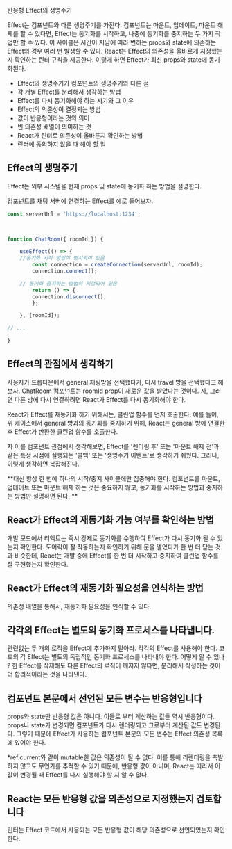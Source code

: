 반응형 Effect의 생명주기

Effect는 컴포넌트와 다른 생명주기를 가진다. 컴포넌트는 마운트, 업데이트, 마운트 해제를 할 수 있다면, Effect는 동기화를 시작하고, 나중에 동기화를 중지하는 두 가지 작업만 할 수 있다. 이 사이클은 시간이 지남에 따라 변하는 props와 state에 의존하는 Effect의 경우 여러 번 발생할 수 있다. React는 Effect의 의존성을 올바르게 지정했는지 확인하는 린터 규칙을 제공한다. 이렇게 하면 Effect가 최신 props와 state에 동기화된다.

- Effect의 생명주기가 컴포넌트의 생명주기와 다른 점
- 각 개별 Effect를 분리해서 생각하는 방법
- Effect를 다시 동기화해야 하는 시기와 그 이유
- Effect의 의존성이 결정되는 방법
- 값이 반응형이라는 것의 의미
- 빈 의존성 배열이 의미하는 것
- React가 린터로 의존성이 올바른지 확인하는 방법
- 린터에 동의하지 않을 때 해야 할 일

## Effect의 생명주기
Effect는 외부 시스템을 현재 props 및 state에 동기화 하는 방법을 설명한다.

컴포넌트를 채팅 서버에 연결하는 Effect를 예로 들어보자.
```jsx
const serverUrl = 'https://localhost:1234';  

  

function ChatRoom({ roomId }) {  

	useEffect(() => {  
	//동기화 시작 방법이 명시되어 있음
		const connection = createConnection(serverUrl, roomId);  
		connection.connect();  

	// 동기화 중지하는 방법이 지정되어 있음
		return () => {  
		connection.disconnect();  
		};  

	}, [roomId]);  

// ...  

}
```

## Effect의 관점에서 생각하기
사용자가 드롭다운에서 general 채팅방을 선택했다가, 다시 travel 방을 선택했다고 해보자. ChatRoom 컴포넌트는 roomId prop이 새로운 값을 받았다는 것이다. 자, 그러면 다른 방에 다시 연결하려면 React가 Effect를 다시 동기화해야 한다. 

React가 Effect를 재동기화 하기 위해서는, 클린업 함수를 먼저 호출한다.
예를 들어, 위 케이스에서 general 방과의 동기화를 중지하기 위해, React는 general 방에 연결한 후 Effect가 반환한 클린업 함수를 호출한다.

자 이를 컴포넌트 관점에서 생각해보면, Effect를 '렌더링 후' 또는 '마운트 해제 전'과 같은 특정 시점에 실행되는 '콜백' 또는 '생명주기 이벤트'로 생각하기 쉬웠다. 그러나, 이렇게 생각하면 복잡해진다. 

**대신 항상 한 번에 하나의 시작/중지 사이클에만 집중해야 한다. 컴포넌트를 마운트, 업데이트 또는 마운트 해제 하는 것은 중요하지 않고, 동기화를 시작하는 방법과 중지하는 방법만 설명하면 된다. **


## React가 Effect의 재동기화 가능 여부를 확인하는 방법
개발 모드에서 리액트는 즉시 강제로 동기화를 수행하여 Effect가 다시 동기화 될 수 있는지 확인한다. 도어락이 잘 작동하는지 확인하기 위해 문을 열었다가 한 번 더 닫는 것과 비슷한데, React는 개발 중에 Effect를 한 번 더 시작하고 중지하여 클린업 함수를 잘 구현했는지 확인한다.

## React가 Effect의 재동기화 필요성을 인식하는 방법
의존성 배열을 통해서, 재동기화 필요성을 인식할 수 있다.

## 각각의 Effect는 별도의 동기화 프로세스를 나타냅니다.
관련없는 두 개의 로직을 Effect에 추가하지 말아라. 각각의 Effect를 사용해야 한다. 코드의 각 Effect는 별도의 독립적인 동기화 프로세스를 나타내야 한다. 어떻게 알 수 있나 ? 한 Effect를 삭제해도 다른 Effect의 로직이 깨지지 않다면, 분리해서 작성하는 것이 더 합리적이라는 것을 나타낸다.

## 컴포넌트 본문에서 선언된 모든 변수는 반응형입니다
props와 state만 반응형 값은 아니다. 이들로 부터 계산하는 값들 역시 반응형이다. props나 state가 변경되면 컴포넌트가 다시 렌더링되고 그로부터 계산된 값도 변경된다. 그렇기 때문에 Effect가 사용하는 컴포넌트 본문의 모든 변수는 Effect 의존성 목록에 있어야 한다.

*ref.current와 같이 mutable한 값은 의존성이 될 수 없다. 이를 통해 리렌더링을 촉발하지 않고도 무언가를 추적할 수 있기 때문에, 반응형 값이 아니며, React는 따라서 이 값이 변경될 때 Effect를 다시 실행해야 할 지 알 수 없다.

## React는 모든 반응형 값을 의존성으로 지정했는지 검토합니다
린터는 Effect 코드에서 사용되는 모든 반응형 값이 해당 의존성으로 선언되었는지 확인한다. 